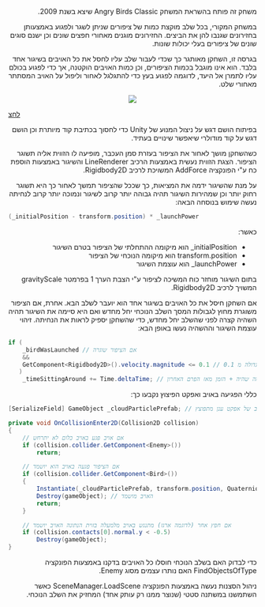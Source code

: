 <p dir="rtl">משחק זה פותח בהשראת המשחק Angry Birds Classic שיצא בשנת 2009.</p>
<p dir="rtl">במשחק המקורי, בכל שלב מוקצת כמות של ציפורים שניתן לשגר ולפגוע באמצעותן בחזירונים שגנבו להן את הביצים. החזירונים מוגנים מאחורי חפצים שונים וכן ישנם סוגים שונים של ציפורים בעלי יכולות שונות.</p>
<p dir="rtl">בגרסה זו, השחקן מאותגר כך שכדי לעבור שלב עליו לחסל את כל האויבים בשיגור אחד בלבד. הוא אינו מוגבל בכמות הציפורים, וכן כמות האויבים הוקטנה, אך כדי לפגוע בכולם עליו לתמרן אל היעד, לדוגמה לפגוע בעץ כדי להתגלגל לאחור וליפול על האויב המסתתר מאחורי שלט.</p>
<p align="center"><img src="https://tikshoret.net/wp-img/game2.gif" /></p>
<a href="https://tikshoret.net/wp-img/game2.gif">לחצ</a>
<p dir="rtl">בפיתוח הושם דגש על ניצול המנוע של Unity כדי לחסוך בכתיבת קוד מיותרת וכן הושם דגש על קוד מודולרי שיאפשר שינויים בעתיד.</p>
<p dir="rtl">כשהשחקן מושך לאחור את הציפור בעזרת סמן העכבר, מופיעה לו הזווית אליה תשוגר הציפור. הצגת הזווית נעשית באמצעות הרכיב LineRenderer והשיגור באמצעות הוספת כח ע"י הפונקציה AddForce המשויכת לרכיב Rigidbody2D.</p>
<p dir="rtl">על מנת שהשיגור ידמה את המציאות, כך שככל שהציפור תמשך לאחור כך היא תשוגר רחוק יותר וכן שמהירות השיגור תהיה גבוהה יותר קרוב לשיגור ונמוכה יותר קרוב לנחיתה נעשה שימוש בנוסחה הבאה:</p>

```cs
(_initialPosition - transform.position) * _launchPower
```
<p dir="rtl">כאשר:</p>
<ul dir="rtl">
  <li><span dir="ltr">_initialPosition</span> הוא מיקומה ההתחלתי של הציפור בטרם השיגור</li>
  <li>transform.position הוא מיקומה הנוכחי של הציפור</li>
  <li><span dir="ltr">_launchPower</span> הוא עוצמת השיגור</li>
</ul>
<p dir="rtl">בתום השיגור מוחזר כוח המשיכה לציפור ע"י הצבת הערך 1 בפרמטר gravityScale המשויך לרכיב Rigidbody2D.</p>
<p dir="rtl">אם השחקן חיסל את כל האויבים בשיגור אחד הוא יועבר לשלב הבא. אחרת, אם הציפור משוגרת מחוץ לגבולות המסך השלב הנוכחי יחל מחדש ואם היא סיימה את השיגור תהיה השהיה קצרה לפני שהשלב יחל מחדש, כדי שהשחקן יספיק לראות את הנחיתה. זיהוי עוצמת השיגור וההשהיה נעשו באופן הבא:</p>

```cs
if (
	_birdWasLaunched // אם הציפור שוגרה
	&&
	GetComponent<Rigidbody2D>().velocity.magnitude <= 0.1 // 0.1 והמהירות אינה גדולה מ
   )
	_timeSittingAround += Time.deltaTime; // הזמן מרגע שהציפור נחתה שווה למה שהיה + הזמן מאז הפרם האחרון
```

<p dir="rtl">כללי הפגיעה באויב ואפקט הפיצוץ נקבעו כך:</p>

```cs
[SerializeField] GameObject _cloudParticlePrefab; // פרפאב של אפקט ענן מתפוצץ

private void OnCollisionEnter2D(Collision2D collision)
{
	// אם אויב פגע באויב כלום לא יתרחש
	if (collision.collider.GetComponent<Enemy>())
		return;

	// אם הציפור פגעה באויב הוא יושמד
	if (collision.collider.GetComponent<Bird>())
	{
		Instantiate(_cloudParticlePrefab, transform.position, Quaternion.identity); // הפעלת אפקט ענן מתפוצץ במקום בו ניצב האויב
		Destroy(gameObject); // האויב מושמד
		return;
	}

	// אם חפץ אחר (לדוגמה ארגז) מתנגש באויב מלמעלה בזוית הנתונה האויב יושמד
	if (collision.contacts[0].normal.y < -0.5)
		Destroy(gameObject);
}
```

<p dir="rtl">כדי לבדוק האם בשלב הנוכחי חוסלו כל האויבים בדקנו באמצעות הפונקציה FindObjectsOfType האם נותרו עצמים מסוג Enemy.</p>
<p dir="rtl">ניהול הסצנות נעשה באמצעות הפונקציה SceneManager.LoadScene כאשר השתמשנו במשתנה סטטי (שנוצר ממנו רק עותק אחד) המחזיק את השלב הנוכחי.</p>
